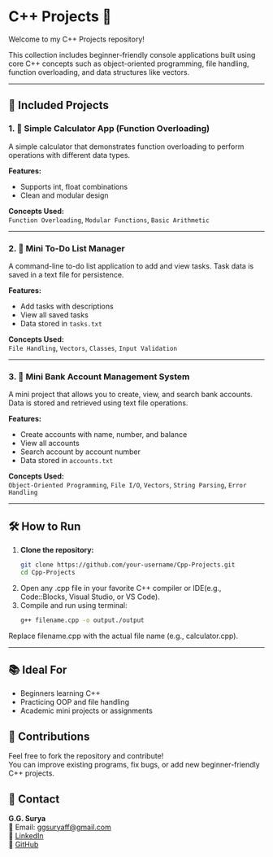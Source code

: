 # C++ Projects 🚀

Welcome to my C++ Projects repository!

This collection includes beginner-friendly console applications built using core C++ concepts such as object-oriented programming, file handling, function overloading, and data structures like vectors.

---

## 📁 Included Projects

### 1. 🔢 Simple Calculator App (Function Overloading)

A simple calculator that demonstrates function overloading to perform operations with different data types.

**Features:**
- Supports int, float combinations
- Clean and modular design

**Concepts Used:**  
`Function Overloading`, `Modular Functions`, `Basic Arithmetic`

---

### 2. 📝 Mini To-Do List Manager

A command-line to-do list application to add and view tasks. Task data is saved in a text file for persistence.

**Features:**
- Add tasks with descriptions
- View all saved tasks
- Data stored in `tasks.txt`

**Concepts Used:**  
`File Handling`, `Vectors`, `Classes`, `Input Validation`

---

### 3. 🏦 Mini Bank Account Management System

A mini project that allows you to create, view, and search bank accounts. Data is stored and retrieved using text file operations.

**Features:**
- Create accounts with name, number, and balance
- View all accounts
- Search account by account number
- Data stored in `accounts.txt`

**Concepts Used:**  
`Object-Oriented Programming`, `File I/O`, `Vectors`, `String Parsing`, `Error Handling`

---

## 🛠️ How to Run

1. **Clone the repository:**
   ```bash
   git clone https://github.com/your-username/Cpp-Projects.git
   cd Cpp-Projects
2. Open any .cpp file in your favorite C++ compiler or IDE(e.g., Code::Blocks, Visual Studio, or VS Code).
3. Compile and run using terminal:
   ```bash
   g++ filename.cpp -o output./output
Replace filename.cpp with the actual file name (e.g., calculator.cpp).

---

## 📚 Ideal For
- Beginners learning C++  
- Practicing OOP and file handling  
- Academic mini projects or assignments  

## 🙌 Contributions
Feel free to fork the repository and contribute!  
You can improve existing programs, fix bugs, or add new beginner-friendly C++ projects.

## 📩 Contact
**G.G. Surya**  
📧 Email: ggsuryaff@gmail.com  
🔗 [LinkedIn](https://www.linkedin.com/in/g-g-surya-5aa9312b4)  
🔗 [GitHub](https://github.com/ggsurya)
